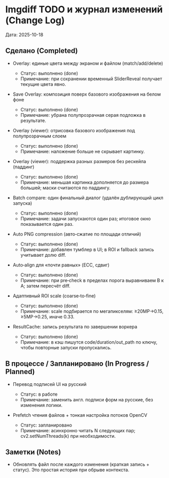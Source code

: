 # Imgdiff TODO и журнал изменений (Change Log)

Дата: 2025-10-18

## Сделано (Completed)

- Overlay: единые цвета между экраном и файлом (match/add/delete)
  - Статус: выполнено (done)
  - Примечание: при сохранении временный SliderReveal получает текущие цвета явно.

- Save Overlay: композиция поверх базового изображения на белом фоне
  - Статус: выполнено (done)
  - Примечание: убрана полупрозрачная серая подложка в результате.

- Overlay (viewer): отрисовка базового изображения под полупрозрачным слоем
  - Статус: выполнено (done)
  - Примечание: наложение больше не скрывает картинку.

- Overlay (viewer): поддержка разных размеров без рескейла (паддинг)
  - Статус: выполнено (done)
  - Примечание: меньшая картинка дополняется до размера большей; маски считаются по паддингу.

- Batch compare: один финальный диалог (удалён дублирующий цикл запуска)
  - Статус: выполнено (done)
  - Примечание: задачи запускаются один раз; итоговое окно показывается один раз.

- Auto PNG compression (авто‑сжатие по площади отличий)
  - Статус: выполнено (done)
  - Примечание: добавлен тумблер в UI; в ROI и fallback запись учитывает долю diff.

- Auto‑align для «почти равных» (ECC, сдвиг)
  - Статус: выполнено (done)
  - Примечание: при pre‑check в пределах порога выравниваем B к A; затем пересчёт diff.

- Адаптивный ROI scale (coarse‑to‑fine)
  - Статус: выполнено (done)
  - Примечание: scale подбирается по мегапикселям: ≥20MP→0.15, ≥5MP→0.25, иначе 0.33.

- ResultCache: запись результата по завершении воркера
  - Статус: выполнено (done)
  - Примечание: в кэш пишутся code/duration/out_path по ключу, чтобы повторные запуски пропускались.

## В процессе / Запланировано (In Progress / Planned)

- Перевод подписей UI на русский
  - Статус: в работе
  - Примечание: заменить англ. подписи форм на русские, без изменения логики.

- Prefetch чтения файлов + тонкая настройка потоков OpenCV
  - Статус: запланировано
  - Примечание: асинхронно читать N следующих пар; cv2.setNumThreads(k) при необходимости.

## Заметки (Notes)

- Обновлять файл после каждого изменения (краткая запись + статус). Это простая история при обрыве контекста.
